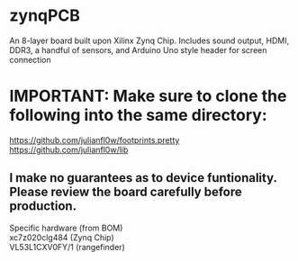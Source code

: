 # zynqPCB
An 8-layer board built upon Xilinx Zynq Chip. Includes sound output, HDMI, DDR3, a handful of sensors, and Arduino Uno style header for screen connection
  
# IMPORTANT: Make sure to clone the following into the same directory:
https://github.com/julianfl0w/footprints.pretty  
https://github.com/julianfl0w/lib  
  
## I make no guarantees as to device funtionality. Please review the board carefully before production. 
Specific hardware (from BOM)  
xc7z020clg484 (Zynq Chip)  
VL53L1CXV0FY/1 (rangefinder)  
